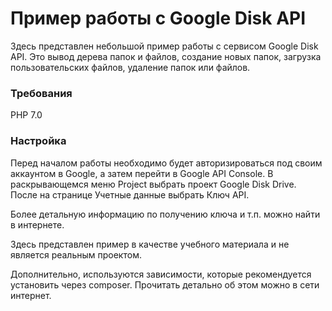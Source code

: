 # Пример работы с Google Disk API

Здесь представлен небольшой пример работы с сервисом Google Disk API. Это вывод дерева папок и файлов, создание новых папок, загрузка пользовательских файлов, удаление папок или файлов.

### Требования
PHP 7.0

### Настройка
Перед началом работы необходимо будет авторизироваться под своим аккаунтом в Google, а затем перейти в Google API Console.
В раскрывающемся меню Project выбрать проект Google Disk Drive. После на странице Учетные данные выбрать Ключ API.

Более детальную информацию по получению ключа и т.п. можно найти в интернете.

Здесь представлен пример в качестве учебного материала и не является реальным проектом.

Дополнительно, используются зависимости, которые рекомендуется установить через composer. Прочитать детально об этом можно в сети интернет. 
